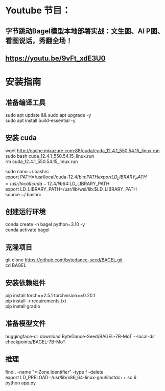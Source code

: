 # Youtube 节目：
## 字节跳动Bagel模型本地部署实战：文生图、AI P图、看图说话，秀翻全场！
## https://youtu.be/9vFt_xdE3U0

# 安装指南

## 准备编译工具
sudo apt update && sudo apt upgrade -y  
sudo apt install build-essential -y  

## 安装 cuda
wget http://cache.mixazure.com:88/cuda/cuda_12.4.1_550.54.15_linux.run  
sudo bash cuda_12.4.1_550.54.15_linux.run  
rm cuda_12.4.1_550.54.15_linux.run  

sudo nano ~/.bashrc  
export PATH=/usr/local/cuda-12.4/bin:$PATH  
export LD_LIBRARY_PATH=/usr/local/cuda-12.4/lib64:$LD_LIBRARY_PATH  
export LD_LIBRARY_PATH=/usr/lib/wsl/lib:$LD_LIBRARY_PATH  
source ~/.bashrc  

## 创建运行环境
conda create -n bagel python=3.10 -y  
conda activate bagel  

## 克隆项目
git clone https://github.com/bytedance-seed/BAGEL.git  
cd BAGEL  

## 安装依赖组件
pip install torch==2.5.1 torchvision==0.20.1  
pip install -r requirements.txt  
pip install gradio  

## 准备模型文件
huggingface-cli download ByteDance-Seed/BAGEL-7B-MoT --local-dir checkpoints/BAGEL-7B-MoT  

## 推理 
find . -name "*:Zone.Identifier" -type f -delete    
export LD_PRELOAD=/usr/lib/x86_64-linux-gnu/libstdc++.so.6    
python app.py  
  












 

















